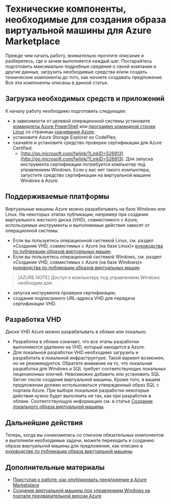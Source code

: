 <properties
   pageTitle="Технические компоненты, необходимые для создания образа виртуальной машины для Azure Marketplace | Microsoft Azure"
   description="Ознакомьтесь с требованиями по созданию и разработке образа виртуальной машины для Azure Marketplace, предназначенного для продажи."
   services="marketplace-publishing"
   documentationCenter=""
   authors="HannibalSII"
   manager=""
   editor=""/>

<tags
  ms.service="marketplace"
  ms.devlang="na"
  ms.topic="article"
  ms.tgt_pltfrm="Azure"
  ms.workload="na"
  ms.date="04/29/2016"
  ms.author="hascipio; v-divte"/>

# Технические компоненты, необходимые для создания образа виртуальной машины для Azure Marketplace
Прежде чем начать работу, внимательно прочтите описание и разберитесь, где и зачем выполняется каждый шаг. Постарайтесь подготовить максимально подробные сведения о своей компании и другие данные, загрузить необходимые средства и/или создать технические компоненты до того, как начнете создавать предложение. Все эти компоненты описаны в данной статье.

## Загрузка необходимых средств и приложений
К началу работу необходимо подготовить следующее:

- в зависимости от целевой операционной системы установите [командлеты Azure PowerShell](https://www.microsoft.com/web/handlers/webpi.ashx/getinstaller/WindowsAzurePowershellGet.3f.3f.3fnew.appids) или [программу командной строки Linux](https://go.microsoft.com/fwlink/?LinkId=253472&clcid=0x409) со страницы [скачивания Azure](https://azure.microsoft.com/downloads/);
- установите Azure Storage Explorer из CodePlex;
- скачайте и установите средство проверки сертификации для Azure Certified:
  - [http://go.microsoft.com/fwlink/?LinkID=526913](http://go.microsoft.com/fwlink/?LinkID=526913). Для запуска инструмента сертификации потребуется компьютер под управлением Windows. Если у вас нет такого компьютера, запустите средство сертификации на виртуальной машине Windows в Azure.

## Поддерживаемые платформы
Виртуальные машины Azure можно разрабатывать на базе Windows или Linux. На некоторых этапах публикации, например при создании виртуального жесткого диска (VHD), совместимого с Azure, используемые инструменты и выполняемые действия зависят от операционной системы.

- Если вы пользуетесь операционной системой Linux, см. раздел «Создание VHD, совместимых с Azure (на базе Linux)» [руководства по публикации образов виртуальных машин](marketplace-publishing-vm-image-creation.md).
- Если вы пользуетесь операционной системой Windows, см. раздел «Создание VHD, совместимых с Azure (на базе Windows)» [руководства по публикации образов виртуальных машин](marketplace-publishing-vm-image-creation.md).

> [AZURE.NOTE] Доступ к компьютеру под управлением Windows необходим для:
- запуска инструмента проверки сертификации;
- создания подписанного URL-адреса VHD для передачи сертификации VHD.

## Разработка VHD
Диски VHD Azure можно разрабатывать в облаке или локально.

- Разработка в облаке означает, что все этапы разработки выполняются удаленно на VHD, который находится в Azure.
- Для локальной разработки VHD необходимо загрузить и разработать в локальной инфраструктуре. Такой вариант возможен, но не рекомендуется. Обратите внимание на то, что локальная разработка для Windows и SQL требует соответствующих локальных лицензионных ключей. Невозможно добавить или установить SQL Server после создания виртуальной машины. Кроме того, в вашем предложении должен использоваться утвержденный образ SQL с портала Azure. При выборе локальной разработки некоторые действия нужно будет выполнить не так, как при разработке в облаке. Соответствующую информацию см. в статье [Создание локального образа виртуальной машины](marketplace-publishing-vm-image-creation-on-premise.md).

## Дальнейшие действия
Теперь, когда вы ознакомились со списком обязательных компонентов и выполнили необходимые задачи, можете переходить к созданию образа виртуальной машины для предложения, как описано в [руководстве по публикации образа виртуальной машины](marketplace-publishing-vm-image-creation.md).

## Дополнительные материалы
- [Приступая к работе: как опубликовать предложение в Azure Marketplace](marketplace-publishing-getting-started.md)
- [Создание виртуальной машины под управлением Windows на портале предварительной версии Azure](../virtual-machines/virtual-machines-windows-hero-tutorial.md)


[link-acct-creation]: marketplace-publishing-accounts-creation-registration.md

<!---HONumber=AcomDC_0921_2016-->